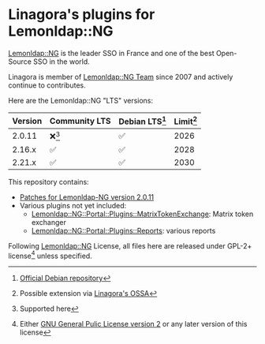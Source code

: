 # Linagora's plugins for Lemonldap::NG

[Lemonldap::NG](https://lemonldap-ng.org/) is the leader SSO in France and one of the best Open-Source SSO in the world.

Linagora is member of [Lemonldap::NG Team](https://gitlab.ow2.org/lemonldap-ng/lemonldap-ng/-/project_members) since 2007 and actively continue to contributes.

Here are the Lemonldap::NG "LTS" versions:

| Version | Community LTS | Debian LTS[^1] | Limit[^2] |
| ------- | ------------- | -------------- | --------- |
|  2.0.11 |      ❌[^3]   |       ✅       |    2026   |
|  2.16.x |      ✅       |       ✅       |    2028   |
|  2.21.x |      ✅       |       ✅       |    2030   |

This repository contains:
- [Patches for Lemonldap-NG version 2.0.11](./v2.0.11)
- Various plugins not yet included:
  - [Lemonldap::NG::Portal::Plugins::MatrixTokenExchange](plugins/matrix): Matrix token exchanger
  - [Lemonldap::NG::Portal::Plugins::Reports](plugins/reports): various reports

Following [Lemonldap::NG](https://lemonldap-ng.org/) License, all files here are released under GPL-2+ license[^4] unless specified.

[^1]: [Official Debian repository](https://tracker.debian.org/pkg/lemonldap-ng)
[^2]: Possible extension via [Linagora's OSSA](https://linagora.com/ossa)
[^3]: Supported here
[^4]: Either [GNU General Pulic License version 2](https://www.gnu.org/licenses/old-licenses/gpl-2.0.html) or any later version of this license
